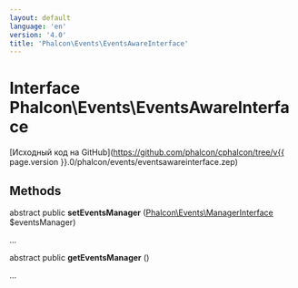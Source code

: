 ```yaml
---
layout: default
language: 'en'
version: '4.0'
title: 'Phalcon\Events\EventsAwareInterface'
---
```


# Interface **Phalcon\Events\EventsAwareInterface**

[Исходный код на GitHub](https://github.com/phalcon/cphalcon/tree/v{{ page.version }}.0/phalcon/events/eventsawareinterface.zep)

## Methods

abstract public **setEventsManager** ([Phalcon\Events\ManagerInterface](Phalcon_Events_ManagerInterface) $eventsManager)

...

abstract public **getEventsManager** ()

...